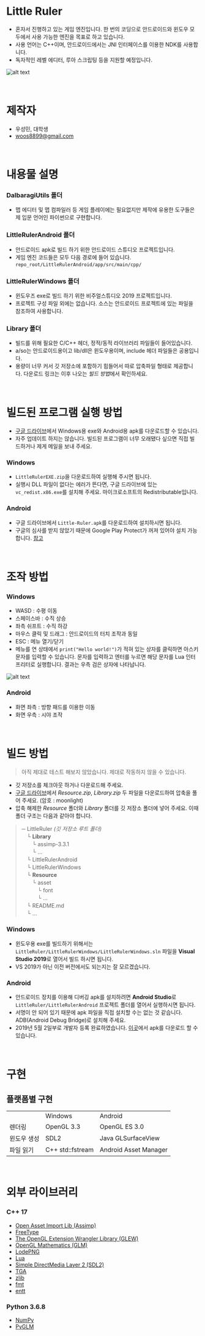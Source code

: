 # Little Ruler

* 혼자서 진행하고 있는 게임 엔진입니다. 한 번의 코딩으로 안드로이드와 윈도우 모두에서 사용 가능한 엔진을 목표로 하고 있습니다.
* 사용 언어는 C++이며, 안드로이드에서는 JNI 인터페이스를 이용한 NDK를 사용합니다.
* 독자적인 레벨 에디터, 루아 스크립팅 등을 지원할 예정입니다.

![alt text](./screenshots/main.jpg)

<br>

# 제작자

* 우성민, 대학생
* woos8899@gmail.com

<br>

# 내용물 설명

### DalbaragiUtils 폴더

* 맵 에디터 및 맵 컴파일러 등 게임 플레이에는 필요없지만 제작에 유용한 도구들은 제 입문 언어인 파이썬으로 구현합니다.

### LittleRulerAndroid 폴더

* 안드로이드 apk로 빌드 하기 위한 안드로이드 스튜디오 프로젝트입니다.
* 게임 엔진 코드들은 모두 다음 경로에 들어 있습니다. `repo_root/LittleRulerAndroid/app/src/main/cpp/`

### LittleRulerWindows 폴더

* 윈도우즈 exe로 빌드 하기 위한 비주얼스튜디오 2019 프로젝트입니다.
* 프로젝트 구성 파일 외에는 없습니다. 소스는 안드로이드 프로젝트에 있는 파일을 참조하여 사용합니다.

### Library 폴더

* 빌드를 위해 필요한 C/C++ 헤더, 정적/동적 라이브러리 파일들이 들어있습니다.
* a/so는 안드로이드용이고 lib/dll은 윈도우용이며, include 헤더 파일들은 공용입니다.
* 용량이 너무 커서 깃 저장소에 포함하기 힘들어서 따로 압축파일 형태로 제공합니다. 다운로드 링크는 이후 나오는 *빌드 방법*에서 확인하세요.


<br>

# 빌드된 프로그램 실행 방법

* [구글 드라이브](https://drive.google.com/open?id=1xwQg17bW5f346rpXe2RFgifUFEycAm3t)에서 Windows용 exe와 Android용 apk를 다운로드할 수 있습니다.
* 자주 업데이트 하지는 않습니다. 빌드된 프로그램이 너무 오래됐다 싶으면 직접 빌드하거나 제게 메일을 보내 주세요.

### Windows

* `LittleRulerEXE.zip`을 다운로드하여 실행해 주시면 됩니다.
* 실행시 DLL 파일이 없다는 에러가 뜬다면, 구글 드라이브에 있는 `vc_redist.x86.exe`를 설치해 주세요. 마이크로소프트의 Redistributable입니다.

### Android

* 구글 드라이브에서 `Little-Ruler.apk`를 다운로드하여 설치하시면 됩니다.
* 구글의 심사를 받지 않았기 때문에 Google Play Protect가 꺼져 있어야 설치 가능합니다. [참고](https://stackoverflow.com/questions/51080755/installation-app-blocked-by-play-protect)

<br>

# 조작 방법

### Windows

* WASD : 수평 이동
* 스페이스바 : 수직 상승
* 좌측 쉬프트 : 수직 하강
* 마우스 클릭 및 드래그 : 안드로이드의 터치 조작과 동일
* ESC : 메뉴 열기/닫기
* 메뉴를 연 상태에서 `print("Hello world!")`가 적혀 있는 상자를 클릭하면 아스키 문자를 입력할 수 있습니다. 문자를 입력하고 엔터를 누르면 해당 문자를 Lua 인터프리터로 실행합니다. 결과는 우측 검은 상자에 나타납니다.

![alt text](./screenshots/script.png)

### Android

* 화면 좌측 : 방향 패드를 이용한 이동
* 화면 우측 : 시야 조작

<br>

# 빌드 방법

> 아직 제대로 테스트 해보지 않았습니다. 제대로 작동하지 않을 수 있습니다.

* 깃 저장소를 체크아웃 하거나 다운로드해 주세요.
* [구글 드라이브](https://drive.google.com/open?id=1xwQg17bW5f346rpXe2RFgifUFEycAm3t)에서 *Resource.zip*, *Library.zip* 두 파일을 다운로드하여 압축을 풀어 주세요. (암호 : moonlight)
* 압축 해제한 *Resource* 폴더와 *Library* 폴더를 깃 저장소 폴더에 넣어 주세요. 이때 폴더 구조는 다음과 같아야 합니다.

> ─ LittleRuler *(깃 저장소 루트 폴더)*
> <br>　└ **Library**
> <br>　　└ assimp-3.3.1
> <br>　　└ ...
> <br>　└ LittleRulerAndroid
> <br>　└ LittleRulerWindows
> <br>　└ **Resource**
> <br>　　└ asset
> <br>　　　└ font
> <br>　　　└ ...
> <br>　└ README.md
> <br>　└ ...

### Windows
* 윈도우용 exe를 빌드하기 위해서는 `LittleRuler/LittleRulerWindows/LittleRulerWindows.sln` 파일을 **Visual Studio 2019**로 열어서 빌드 하시면 됩니다.
* VS 2019가 아닌 이전 버전에서도 되는지는 잘 모르겠습니다.

### Android
* 안드로이드 장치를 이용해 디버깅 apk를 설치하려면 **Android Studio**로 `LittleRuler/LittleRulerAndroid` 프로젝트 폴더를 열어서 실행하시면 됩니다.
* 서명이 안 되어 있기 때문에 apk 파일을 직접 설치할 수는 없는 것 같습니다. ADB(Android Debug Bridge)로 설치해 주세요.
* 2019년 5월 2일부로 개발자 등록 완료하였습니다. [이곳](https://drive.google.com/open?id=1xwQg17bW5f346rpXe2RFgifUFEycAm3t)에서 apk를 다운로드 할 수 있습니다.

<br>

# 구현

## 플랫폼별 구현

<table>
    <tr>
        <td></td>
        <td>Windows</td>
        <td>Android</td>
    </tr>
    <tr>
        <td>렌더링</td>
        <td>OpenGL 3.3</td>
        <td>OpenGL ES 3.0</td>
    </tr>
    <tr>
        <td>윈도우 생성</td>
        <td>SDL2</td>
        <td>Java GLSurfaceView</td>
    </tr>
    <tr>
        <td>파일 읽기</td>
        <td>C++ std::fstream</td>
        <td>Android Asset Manager</td>
    </tr>
</table>

<br>

# 외부 라이브러리

### C++ 17

* [Open Asset Import Lib (Assimp)](http://www.assimp.org/)
* [FreeType](https://www.freetype.org/)
* [The OpenGL Extension Wrangler Library (GLEW)](http://glew.sourceforge.net/)
* [OpenGL Mathematics (GLM)](https://glm.g-truc.net/)
* [LodePNG](https://lodev.org/lodepng/)
* [Lua](https://www.lua.org/)
* [Simple DirectMedia Layer 2 (SDL2)](https://www.libsdl.org/)
* [TGA](https://github.com/ColumbusUtrigas/TGA)
* [zlib](https://www.zlib.net/)
* [fmt](http://fmtlib.net/latest/index.html)
* [entt](https://github.com/skypjack/entt)

### Python 3.6.8

* [NumPy](https://www.numpy.org/)
* [PyGLM](https://pypi.org/project/PyGLM/)